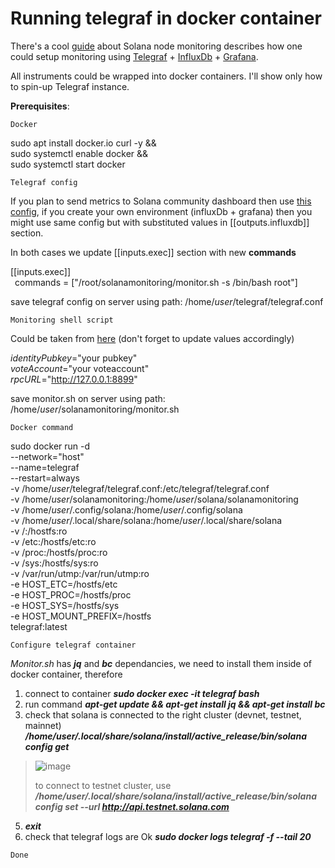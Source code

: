 # Running telegraf in docker container

There's a cool [guide](https://github.com/stakeconomy/solanamonitoring) about Solana node monitoring describes how one could setup monitoring using [Telegraf](https://github.com/influxdata/telegraf) + [InfluxDb](https://github.com/influxdata/influxdb) + [Grafana](https://github.com/grafana/grafana).

All instruments could be wrapped into docker containers. I'll show only how to spin-up Telegraf instance.

**Prerequisites**:

`Docker`

sudo apt install docker.io curl -y && \
sudo systemctl enable docker && \
sudo systemctl start docker

`Telegraf config`

If you plan to send metrics to Solana community dashboard then use [this config](https://github.com/stakeconomy/solanamonitoring#example-telegraf-configuration), if you create your own environment (influxDb + grafana) then you might use same config but with substituted values in [[outputs.influxdb]] section.

In both cases we update [[inputs.exec]] section with new **commands**

[[inputs.exec]]  
&ensp;commands = ["/root/solanamonitoring/monitor.sh -s /bin/bash root"]

save telegraf config on server using path: /home/*user*/telegraf/telegraf.conf

`Monitoring shell script`

Could be taken from [here](https://github.com/stakeconomy/solanamonitoring/blob/main/monitor.sh) (don't forget to update values accordingly)

*identityPubkey*="your pubkey"   
*voteAccount*="your voteaccount"  
*rpcURL*="http://127.0.0.1:8899"

save monitor.sh on server using path: /home/*user*/solanamonitoring/monitor.sh

`Docker command`

sudo docker run -d \
--network="host" \
--name=telegraf \
--restart=always \
-v /home/*user*/telegraf/telegraf.conf:/etc/telegraf/telegraf.conf \
-v /home/*user*/solanamonitoring:/home/*user*/solana/solanamonitoring \
-v /home/*user*/.config/solana:/home/*user*/.config/solana \
-v /home/*user*/.local/share/solana:/home/*user*/.local/share/solana \
-v /:/hostfs:ro \
-v /etc:/hostfs/etc:ro \
-v /proc:/hostfs/proc:ro \
-v /sys:/hostfs/sys:ro \
-v /var/run/utmp:/var/run/utmp:ro \
-e HOST_ETC=/hostfs/etc \
-e HOST_PROC=/hostfs/proc \
-e HOST_SYS=/hostfs/sys \
-e HOST_MOUNT_PREFIX=/hostfs \
telegraf:latest

`Configure telegraf container`

*Monitor.sh* has ***jq*** and ***bc*** dependancies, we need to install them inside of docker container, therefore

1. connect to container ***sudo docker exec -it telegraf bash***
2. run command ***apt-get update && apt-get install jq && apt-get install bc***
3. check that solana is connected to the right cluster (devnet, testnet, mainnet)
***/home/*user*/.local/share/solana/install/active_release/bin/solana config get***

> ![image](https://user-images.githubusercontent.com/5165742/121822575-1ee3a080-cca0-11eb-8944-717fdc6bed8b.png)
> 
> to connect to testnet cluster, use ***/home/*user*/.local/share/solana/install/active_release/bin/solana config set --url http://api.testnet.solana.com***

5. ***exit***
6. check that telegraf logs are Ok ***sudo docker logs telegraf -f --tail 20***

`Done`

